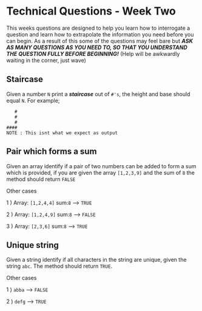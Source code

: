 # Technical Questions - Week Two

This weeks questions are designed to help you learn how to interrogate a question and learn how to extrapolate the information you need before you can begin. As a result of this some of the questions may feel bare but ***ASK AS MANY QUESTIONS AS YOU NEED TO, SO THAT YOU UNDERSTAND THE QUESTION FULLY BEFORE BEGINNING!*** (Help will be awkwardly waiting in the corner, just wave)

## Staircase
Given a number ```N``` print a ***staircase*** out of ```#'s```, the height and base should equal ```N```. For example;

```
   #
   #
   #
####
NOTE : This isnt what we expect as output
```


## Pair which forms a sum
Given an array identify if a pair of two numbers can be added to form a sum which is provided, if you are given the array ```[1,2,3,9]``` and the sum of ```8``` the method should return ```FALSE```

Other cases

1 ) Array: ```[1,2,4,4]``` sum:```8``` --> ```TRUE```  

2 ) Array: ```[1,2,4,9]``` sum:```8``` --> ```FALSE``` 

3 ) Array: ```[2,3,6]``` sum:```8``` --> ```TRUE```

## Unique string
Given a string identify if all characters in the string are unique, given the string ```abc```. The method should return ```TRUE```.

Other cases

1 ) ```abba``` --> ```FALSE```

2 ) ```defg``` --> ```TRUE```
